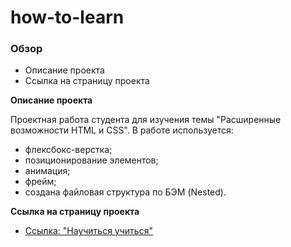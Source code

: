 # how-to-learn

### Обзор
* Описание проекта
* Cсылка на страницу проекта

**Описание проекта**

Проектная работа студента для изучения темы "Расширенные возможности HTML и CSS".
В работе используется: 
* флексбокс-верстка; 
* позиционирование элементов;
* анимация;
* фрейм;
* cоздана файловая структура по БЭМ (Nested).

**Cсылка на страницу проекта**

* [Ссылка: "Научиться учиться"](https://mariyazakharova73.github.io/how-to-learn/index.html)